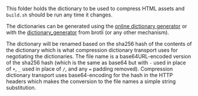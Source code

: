 This folder holds the dictionary to be used to compress HTML assets and `build.sh` should be run any time it changes.

The dictionaries can be generated using the [online dictionary generator](https://use-as-dictionary.com/generate/) or with the [dictionary_generator](https://github.com/google/brotli/tree/master/research) from brotli (or any other mechanism).

The dictionary will be renamed based on the sha256 hash of the contents of the dictionary which is what compression dictionary transport uses for negotiating the dictionaries. The file name is a base64URL-encoded version of the sha256 hash (which is the same as base64 but with `-` used in place of `+`, `_` used in place of `/`, and any `=` padding removed). Compression dictionary transport uses base64-encoding for the hash in the HTTP headers which makes the conversion to the file names a simple string substitution.